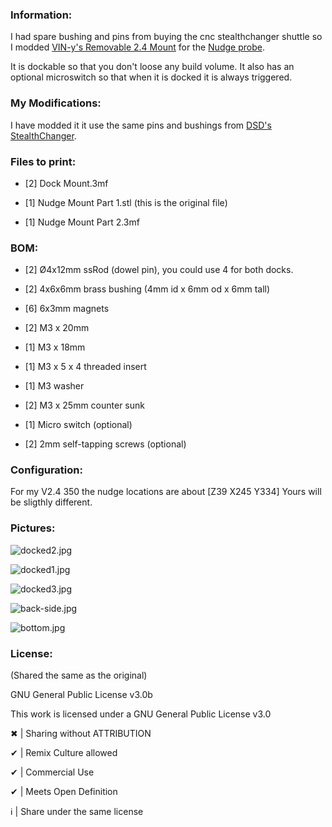 ### Information:

I had spare bushing and pins from buying the cnc stealthchanger shuttle so I modded [VIN-y's Removable 2.4 Mount](https://github.com/zruncho3d/nudge/tree/main/User%20Mods/VIN-y/Removable%202.4%20Mount) for the [Nudge probe](https://github.com/zruncho3d/nudge/tree/main).

It is dockable so that you don't loose any build volume. It also has an optional microswitch so that when it is docked it is always triggered. 

### My Modifications:

I have modded it it use the same pins and bushings from [DSD's StealthChanger](https://github.com/DraftShift/StealthChanger). 

### Files to print:

* [2] Dock Mount.3mf
  
* [1] Nudge Mount Part 1.stl (this is the original file)
  
* [1] Nudge Mount Part 2.3mf

### BOM:

* [2] Ø4x12mm ssRod (dowel pin), you could use 4 for both docks. 

* [2] 4x6x6mm brass bushing (4mm id x 6mm od x 6mm tall)

* [6] 6x3mm magnets 

* [2] M3 x 20mm 

* [1] M3 x 18mm

* [1] M3 x 5 x 4 threaded insert 

* [1] M3 washer 

* [2] M3 x 25mm counter sunk

* [1] Micro switch (optional)

* [2] 2mm self-tapping screws (optional)

### Configuration:

For my V2.4 350 the nudge locations are about [Z39 X245 Y334] Yours will be sligthly different. 

  
### Pictures:

![docked2.jpg](./images/docked2.jpg)

![docked1.jpg](./images/docked1.jpg)

![docked3.jpg](./images/docked1.jpg)

![back-side.jpg](./images/back-side.jpg)

![bottom.jpg](./images/bottom.jpg)


### License: 
(Shared the same as the original) 

GNU General Public License v3.0b

This work is licensed under a GNU General Public License v3.0

✖ | Sharing without ATTRIBUTION

✔ | Remix Culture allowed

✔ | Commercial Use

✔ | Meets Open Definition

ℹ  | Share under the same license



